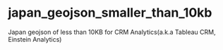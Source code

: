 # japan_geojson_smaller_than_10kb
Japan geojson of less than 10KB for CRM Analytics(a.k.a Tableau CRM, Einstein Analytics)
